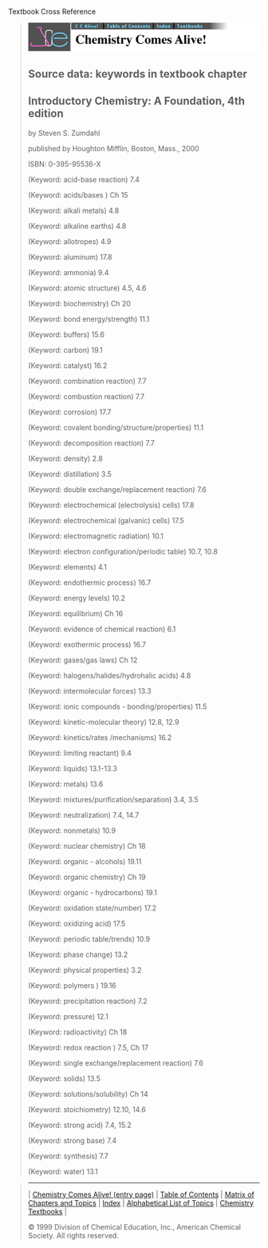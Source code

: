 





 Textbook Cross Reference
 



> ![Chemistry Comes Alive!](ccahead.gif)
> 
> 
> 
> 
> 
> 
> 
> ## Source data: keywords in textbook chapter
> 
> 
> 
> 
> ## Introductory Chemistry: A Foundation, 4th edition
>  
>  by Steven S. Zumdahl
>  
>  published by Houghton Mifflin, Boston, Mass., 2000
>  
>  ISBN: 0-395-95536-X
> 
> 
> 
>  (Keyword: acid-base reaction) 7.4
>    
> 
>  (Keyword: acids/bases ) Ch 15
>    
> 
>  (Keyword: alkali metals) 4.8
>    
> 
>  (Keyword: alkaline earths) 4.8
>    
> 
>  (Keyword: allotropes) 4.9
>    
> 
>  (Keyword: aluminum) 17.8
>    
> 
>  (Keyword: ammonia) 9.4
>    
> 
>  (Keyword: atomic structure) 4.5, 4.6
>    
> 
>  (Keyword: biochemistry) Ch 20
>    
> 
>  (Keyword: bond energy/strength) 11.1
>    
> 
>  (Keyword: buffers) 15.6
>    
> 
>  (Keyword: carbon) 19.1
>    
> 
>  (Keyword: catalyst) 16.2
>    
> 
>  (Keyword: combination reaction) 7.7
>    
> 
>  (Keyword: combustion reaction) 7.7
>    
> 
>  (Keyword: corrosion) 17.7
>    
> 
>  (Keyword: covalent bonding/structure/properties) 11.1
>    
> 
>  (Keyword: decomposition reaction) 7.7
>    
> 
>  (Keyword: density) 2.8
>    
> 
>  (Keyword: distillation) 3.5
>    
> 
>  (Keyword: double exchange/replacement reaction) 7.6
>    
> 
>  (Keyword: electrochemical (electrolysis) cells) 17.8
>    
> 
>  (Keyword: electrochemical (galvanic) cells) 17.5
>    
> 
>  (Keyword: electromagnetic radiation) 10.1
>    
> 
>  (Keyword: electron configuration/periodic table) 10.7, 10.8
>    
> 
>  (Keyword: elements) 4.1
>    
> 
>  (Keyword: endothermic process) 16.7
>    
> 
>  (Keyword: energy levels) 10.2
>    
> 
>  (Keyword: equilibrium) Ch 16
>    
> 
>  (Keyword: evidence of chemical reaction) 6.1
>    
> 
>  (Keyword: exothermic process) 16.7
>    
> 
>  (Keyword: gases/gas laws) Ch 12
>    
> 
>  (Keyword: halogens/halides/hydrohalic acids) 4.8
>    
> 
>  (Keyword: intermolecular forces) 13.3
>    
> 
>  (Keyword: ionic compounds - bonding/properties) 11.5
>    
> 
>  (Keyword: kinetic-molecular theory) 12.8, 12.9
>    
> 
>  (Keyword: kinetics/rates /mechanisms) 16.2
>    
> 
>  (Keyword: limiting reactant) 9.4
>    
> 
>  (Keyword: liquids) 13.1-13.3
>    
> 
>  (Keyword: metals) 13.6
>    
> 
>  (Keyword: mixtures/purification/separation) 3.4, 3.5
>    
> 
>  (Keyword: neutralization) 7.4, 14.7
>    
> 
>  (Keyword: nonmetals) 10.9
>    
> 
>  (Keyword: nuclear chemistry) Ch 18
>    
> 
>  (Keyword: organic - alcohols) 19.11
>    
> 
>  (Keyword: organic chemistry) Ch 19
>    
> 
>  (Keyword: organic - hydrocarbons) 19.1
>    
> 
>  (Keyword: oxidation state/number) 17.2
>    
> 
>  (Keyword: oxidizing acid) 17.5
>    
> 
>  (Keyword: periodic table/trends) 10.9
>    
> 
>  (Keyword: phase change) 13.2
>    
> 
>  (Keyword: physical properties) 3.2
>    
> 
>  (Keyword: polymers ) 19.16
>    
> 
>  (Keyword: precipitation reaction) 7.2
>    
> 
>  (Keyword: pressure) 12.1
>    
> 
>  (Keyword: radioactivity) Ch 18
>    
> 
>  (Keyword: redox reaction ) 7.5, Ch 17
>    
> 
>  (Keyword: single exchange/replacement reaction) 7.6
>    
> 
>  (Keyword: solids) 13.5
>    
> 
>  (Keyword: solutions/solubility) Ch 14
>    
> 
>  (Keyword: stoichiometry) 12.10, 14.6
>    
> 
>  (Keyword: strong acid) 7.4, 15.2
>    
> 
>  (Keyword: strong base) 7.4
>    
> 
>  (Keyword: synthesis) 7.7
>    
> 
>  (Keyword: water) 13.1



> ---
> 
> 
>  |
>  [Chemistry Comes Alive! (entry page)](../INDEX.HTM) 
>  |
>  [Table of Contents](../CONTENTS.HTM) 
>  |
>  [Matrix of Chapters and Topics](../MATRIX.HTM) 
>  |
>  [Index](../WORDS.HTM) 
>  |
>  [Alphabetical List of Topics](../ALPHATOP.HTM) 
>  |
>  [Chemistry Textbooks](../BOOKS.HTM) 
>  |
>  
>  © 1999 Division of Chemical Education, Inc.,
American Chemical Society. All rights reserved.





